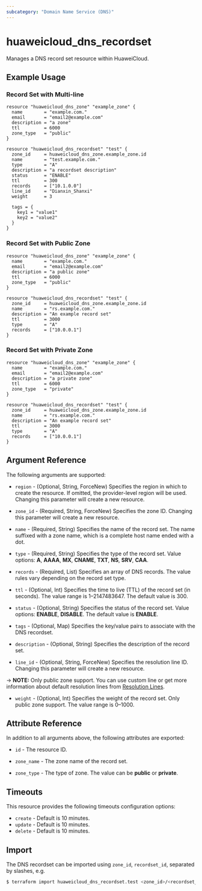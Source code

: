 ```yaml
---
subcategory: "Domain Name Service (DNS)"
---
```


# huaweicloud_dns_recordset

Manages a DNS record set resource within HuaweiCloud.

## Example Usage

### Record Set with Multi-line

```hcl
resource "huaweicloud_dns_zone" "example_zone" {
  name        = "example.com."
  email       = "email2@example.com"
  description = "a zone"
  ttl         = 6000
  zone_type   = "public"
}

resource "huaweicloud_dns_recordset" "test" {
  zone_id     = huaweicloud_dns_zone.example_zone.id
  name        = "test.example.com."
  type        = "A"
  description = "a recordset description"
  status      = "ENABLE"
  ttl         = 300
  records     = ["10.1.0.0"]
  line_id     = "Dianxin_Shanxi"
  weight      = 3

  tags = {
    key1 = "value1"
    key2 = "value2"
  }
}
```

### Record Set with Public Zone

```hcl
resource "huaweicloud_dns_zone" "example_zone" {
  name        = "example.com."
  email       = "email2@example.com"
  description = "a public zone"
  ttl         = 6000
  zone_type   = "public"
}

resource "huaweicloud_dns_recordset" "test" {
  zone_id     = huaweicloud_dns_zone.example_zone.id
  name        = "rs.example.com."
  description = "An example record set"
  ttl         = 3000
  type        = "A"
  records     = ["10.0.0.1"]
}
```

### Record Set with Private Zone

```hcl
resource "huaweicloud_dns_zone" "example_zone" {
  name        = "example.com."
  email       = "email2@example.com"
  description = "a private zone"
  ttl         = 6000
  zone_type   = "private"
}

resource "huaweicloud_dns_recordset" "test" {
  zone_id     = huaweicloud_dns_zone.example_zone.id
  name        = "rs.example.com."
  description = "An example record set"
  ttl         = 3000
  type        = "A"
  records     = ["10.0.0.1"]
}
```

## Argument Reference

The following arguments are supported:

* `region` - (Optional, String, ForceNew) Specifies the region in which to create the resource.
  If omitted, the provider-level region will be used. Changing this parameter will create a new resource.

* `zone_id` - (Required, String, ForceNew) Specifies the zone ID.
  Changing this parameter will create a new resource.

* `name` - (Required, String) Specifies the name of the record set.
  The name suffixed with a zone name, which is a complete host name ended with a dot.

* `type` - (Required, String) Specifies the type of the record set.
  Value options: **A**, **AAAA**, **MX**, **CNAME**, **TXT**, **NS**, **SRV**, **CAA**.

* `records` - (Required, List) Specifies an array of DNS records. The value rules vary depending on the record set type.

* `ttl` - (Optional, Int) Specifies the time to live (TTL) of the record set (in seconds).
  The value range is 1–2147483647. The default value is 300.

* `status` - (Optional, String) Specifies the status of the record set.
  Value options: **ENABLE**, **DISABLE**. The default value is **ENABLE**.

* `tags` - (Optional, Map) Specifies the key/value pairs to associate with the DNS recordset.

* `description` - (Optional, String) Specifies the description of the record set.

* `line_id` - (Optional, String, ForceNew) Specifies the resolution line ID.
  Changing this parameter will create a new resource.

-> **NOTE:** Only public zone support. You can use custom line or get more information about default resolution lines
from [Resolution Lines](https://support.huaweicloud.com/intl/en-us/api-dns/en-us_topic_0085546214.html).

* `weight` - (Optional, Int) Specifies the weight of the record set.
  Only public zone support. The value range is 0–1000.

## Attribute Reference

In addition to all arguments above, the following attributes are exported:

* `id` - The resource ID.

* `zone_name` - The zone name of the record set.

* `zone_type` - The type of zone. The value can be **public** or **private**.

## Timeouts

This resource provides the following timeouts configuration options:

* `create` - Default is 10 minutes.
* `update` - Default is 10 minutes.
* `delete` - Default is 10 minutes.

## Import

The DNS recordset can be imported using `zone_id`, `recordset_id`, separated by slashes, e.g.

```bash
$ terraform import huaweicloud_dns_recordset.test <zone_id>/<recordset_id>
```
